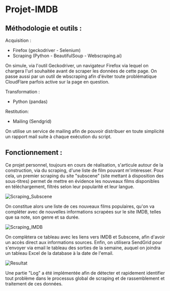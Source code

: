 # Projet-IMDB

## Méthodologie et outils :

Acquisition : 
  - Firefox (geckodriver - Selenium)
  - Scraping (Python - BeautifulSoup - Webscraping.ai)

On simule, via l'outil Geckodriver, un navigateur Firefox via lequel on chargera l'url souhaitée avant de scraper les données de cette page. On passe aussi par un outil de wbscraping afin d'éviter toute problématique CloudFlare parfois active sur la page en question.

Transformation :
  - Python (pandas)

Restitution:
  - Mailing (Sendgrid)

On utilise un service de mailing afin de pouvoir distribuer en toute simplicité un rapport mail suite à chaque exécution du script.

## Fonctionnement :

Ce projet personnel, toujours en cours de réalisation, s'articule autour de la construction, via du scraping, d'une liste de film pouvant m'intéresser. Pour cela, un premier scraping du site "subscene" (site mettant à disposition des sous-titres) permet de mettre en évidence les nouveaux films disponibles en téléchargement, filtrés selon leur popularité et leur langue.

![Scraping_Subscene](https://i.imgur.com/TOPVKaf.png)

On constitue alors une liste de ces nouveaux films populaires, qu'on va compléter avec de nouvelles informations scrapées sur le site IMDB, telles que sa note, son genre et sa durée.

![Scraping_IMDB](https://i.imgur.com/07KsSaU.png)

On complètera ce tableau avec les liens vers IMDB et Subscene, afin d'avoir un accès direct aux informations sources.
Enfin, on utilisera SendGrid pour s'envoyer via email le tableau des sorties de la semaine, auquel on joindra un tableau Excel de la database à la date de l'email.

![Resultat](https://imgur.com/G1pnWf0.png)

Une partie "Log" a été implémentée afin de détecter et rapidement identifier tout problème dans le processus global de scraping et de rassemblement et traitement de ces données.
